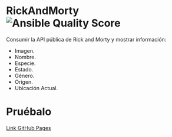 # RickAndMorty ![Ansible Quality Score](https://img.shields.io/badge/status-in%20progress-green)
Consumir la API pública de Rick and Morty y mostrar información:
* Imagen. 
* Nombre. 
* Especie. 
* Estado. 
* Género. 
* Origen.
* Ubicación Actual. 

# Pruébalo
[Link GitHub Pages](https://jrsierrag.github.io/RickAndMorty/)
